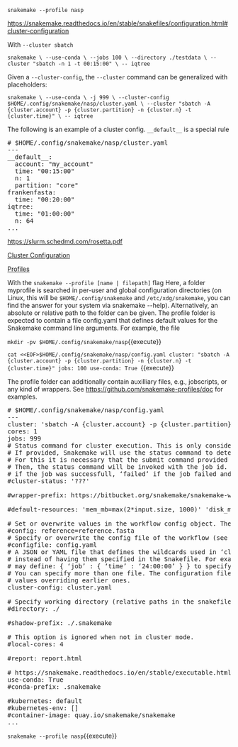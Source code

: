 `snakemake --profile nasp`

https://snakemake.readthedocs.io/en/stable/snakefiles/configuration.html#cluster-configuration

With `--cluster sbatch` 

`snakemake \
  --use-conda \
  --jobs 100 \
  --directory ./testdata \
  --cluster "sbatch -n 1 -t 00:15:00" \
  -- iqtree`

Given a `--cluster-config`, the `--cluster` command can be generalized with placeholders:

`snakemake \
  --use-conda \
  -j 999 \
  --cluster-config $HOME/.config/snakemake/nasp/cluster.yaml \
  --cluster "sbatch -A {cluster.account} -p {cluster.partition} -n {cluster.n} -t {cluster.time}" \
  -- iqtree`

The following is an example of a cluster config. `__default__` is a special rule

<pre class="file" data-target="clipboard">
# $HOME/.config/snakemake/nasp/cluster.yaml
---
__default__:
  account: "my_account"
  time: "00:15:00"
  n: 1
  partition: "core"
frankenfasta:
  time: "00:20:00"
iqtree:
  time: "01:00:00"
  n: 64
...
</pre>

https://slurm.schedmd.com/rosetta.pdf

[Cluster Configuration](https://snakemake.readthedocs.io/en/stable/snakefiles/configuration.html#cluster-configuration)



[Profiles](https://snakemake.readthedocs.io/en/stable/executable.html#profiles)

With the `snakemake --profile [name | filepath]` flag 
Here, a folder myprofile is searched in per-user and global configuration directories (on Linux, this will be `$HOME/.config/snakemake` and `/etc/xdg/snakemake`, you can find the answer for your system via snakemake --help). Alternatively, an absolute or relative path to the folder can be given. The profile folder is expected to contain a file config.yaml that defines default values for the Snakemake command line arguments. For example, the file

`mkdir -pv $HOME/.config/snakemake/nasp`{{execute}}

`cat <<EOF>$HOME/.config/snakemake/nasp/config.yaml
cluster: "sbatch -A {cluster.account} -p {cluster.partition} -n {cluster.n} -t {cluster.time}"
jobs: 100
use-conda: True
`{{execute}}

The profile folder can additionally contain auxilliary files, e.g., jobscripts, or any kind of wrappers. See https://github.com/snakemake-profiles/doc for examples.

<pre class="file" data-target="clipboard">
# $HOME/.config/snakemake/nasp/config.yaml
---
cluster: 'sbatch -A {cluster.account} -p {cluster.partition} -n {cluster.n}  -t {cluster.time}'
cores: 1
jobs: 999
# Status command for cluster execution. This is only considered in combination with the –cluster flag.
# If provided, Snakemake will use the status command to determine if a job has finished successfully or failed.
# For this it is necessary that the submit command provided to –cluster returns the cluster job id.
# Then, the status command will be invoked with the job id. Snakemake expects it to return ‘success’
# if the job was successfull, ‘failed’ if the job failed and ‘running’ if the job still runs.
#cluster-status: '???'

#wrapper-prefix: https://bitbucket.org/snakemake/snakemake-wrappers/raw/

#default-resources: 'mem_mb=max(2*input.size, 1000)' 'disk_mb=max(2*input.size, 1000)'

# Set or overwrite values in the workflow config object. The workflow config object is accessible as variable config inside the workflow. Default values can be set by providing a JSON file (see Documentation).
#config: reference=reference.fasta
# Specify or overwrite the config file of the workflow (see the docs). Values specified in JSON or YAML format are available in the global config dictionary inside the workflow.
#configfile: config.yaml
# A JSON or YAML file that defines the wildcards used in ‘cluster’for specific rules,
# instead of having them specified in the Snakefile. For example, for rule ‘job’ you
# may define: { ‘job’ : { ‘time’ : ‘24:00:00’ } } to specify the time for rule ‘job’.
# You can specify more than one file. The configuration files are merged with later
# values overriding earlier ones.
cluster-config: cluster.yaml

# Specify working directory (relative paths in the snakefile will use this as their origin).
#directory: ./

#shadow-prefix: ./.snakemake

# This option is ignored when not in cluster mode.
#local-cores: 4

#report: report.html

# https://snakemake.readthedocs.io/en/stable/executable.html#CONDA
use-conda: True
#conda-prefix: .snakemake

#kubernetes: default
#kubernetes-env: []
#container-image: quay.io/snakemake/snakemake
...
</pre>

`snakemake --profile nasp`{{execute}}
